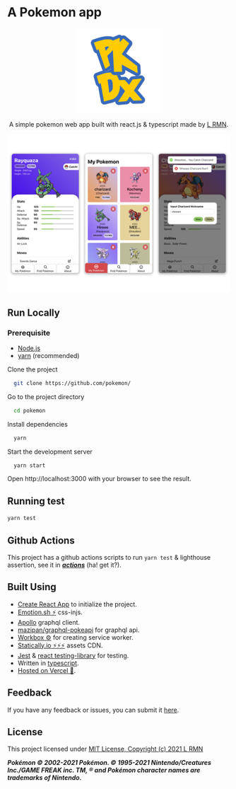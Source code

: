 # A Pokemon app

<p align="center">
  <img src="public/android-chrome-192x192.png" alt='POKEMON'>
</p>

<p align='center'>
A simple pokemon web app built with react.js & typescript made by <a href='https://LRMN.is-a.dev'>L RMN</a>.
</p>

<p align="center">
  <img src="preview.png" alt='PKDX'>
</p>

## Run Locally

### Prerequisite

- [Node.js](https://nodejs.org/)
- [yarn](https://yarnpkg.com/getting-started/install) (recommended)

Clone the project

```bash
  git clone https://github.com/pokemon/
```

Go to the project directory

```bash
  cd pokemon
```

Install dependencies

```bash
  yarn
```

Start the development server

```bash
  yarn start
```

Open http://localhost:3000 with your browser to see the result.

## Running test

```bash
yarn test
```

## Github Actions

This project has a github actions scripts to run `yarn test` & lighthouse assertion, see it in [**_actions_**](https://github.com/pokemon/actions) (ha! get it?).

## Built Using

- [Create React App](https://create-react-app.dev/) to initialize the project.
- [Emotion.sh ⚡](https://emotion.sh/) css-injs.
- [Apollo](https://www.apollographql.com/docs/react/get-started/) graphql client.
- [mazipan/graphql-pokeapi](https://github.com/mazipan/graphql-pokeapi) for graphql api.
- [Workbox ⚙️](https://developers.google.com/web/tools/workbox/modules/workbox-strategies) for creating service worker.
- [Statically.io ⚡⚡⚡](https://statically.io/) assets CDN.
- [Jest](https://jestjs.io/) & [react testing-library](https://testing-library.com/) for testing.
- Written in [typescript](https://typescriptlang.org).
- [Hosted on Vercel 🚀](https://vercel.com/).


## Feedback

If you have any feedback or issues, you can submit it [here](https://github.com/pokemon/issues).

## License

This project licensed under [MIT License, Copyright (c) 2021 L RMN](./LICENSE)

**_Pokémon © 2002-2021 Pokémon. © 1995-2021 Nintendo/Creatures Inc./GAME FREAK inc. TM, ® and Pokémon character names are trademarks of Nintendo._**
